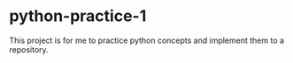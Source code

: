 # python-practice-1
This project is for me to practice python concepts and implement them to a repository.
